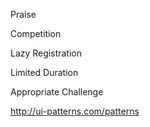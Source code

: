 Praise

Competition

Lazy Registration

Limited Duration

Appropriate Challenge

http://ui-patterns.com/patterns
